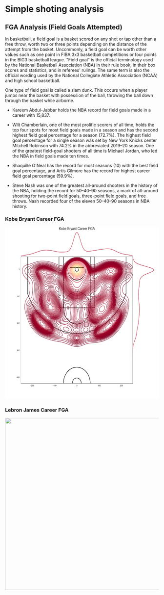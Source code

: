 # Simple shoting analysis 
## FGA Analysis (Field Goals Attempted) 

In basketball, a field goal is a basket scored on any shot or tap other than a free throw, worth two or three points depending on the distance of the attempt from the basket. Uncommonly, a field goal can be worth other values such as one point in FIBA 3x3 basketball competitions or four points in the BIG3 basketball league. "Field goal" is the official terminology used by the National Basketball Association (NBA) in their rule book, in their box scores and statistics, and in referees' rulings. The same term is also the official wording used by the National Collegiate Athletic Association (NCAA) and high school basketball.

One type of field goal is called a slam dunk. This occurs when a player jumps near the basket with possession of the ball, throwing the ball down through the basket while airborne.

* Kareem Abdul-Jabbar holds the NBA record for field goals made in a career with 15,837. 
* Wilt Chamberlain, one of the most prolific scorers of all time, holds the top four spots for most field goals made in a season and has the second highest field goal percentage for a season (72.7%). The highest field goal percentage for a single season was set by New York Knicks center Mitchell Robinson with 74.2% in the abbreviated 2019–20 season. One of the greatest field-goal shooters of all time is Michael Jordan, who led the NBA in field goals made ten times. 

* Shaquille O'Neal has the record for most seasons (10) with the best field goal percentage, and Artis Gilmore has the record for highest career field goal percentage (59.9%).
* Steve Nash was one of the greatest all-around shooters in the history of the NBA, holding the record for 50–40–90 seasons, a mark of all-around shooting for two-point field goals, three-point field goals, and free throws. Nash recorded four of the eleven 50–40–90 seasons in NBA history.

### Kobe Bryant Career FGA

<p align=center>
    <img src="../static/imgs/kobe_bryant_carrer_fga.png" width="558" height="560.5">
</p>

### Lebron James Career FGA

<p align=center>
    <img src="../static/imgs/lebron_james_carrer_fga.png" width="558" height="560.5">
</p> 
